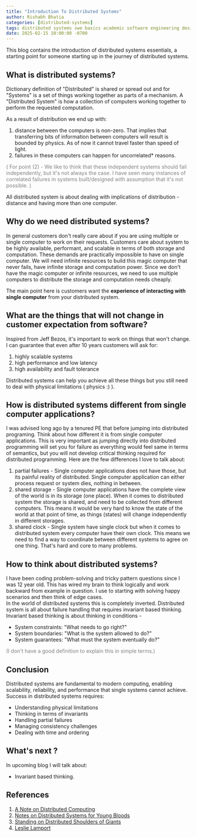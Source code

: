 ```yaml
---
title: "Introduction To Distributed Systems"
author: Rishabh Bhatia
categories: [distributed-systems]
tags: distributed systems swe basics academic software engineering design formal reasoning
date: 2025-02-15 10:00:00 -0700
---
```


This blog contains the introduction of distributed systems essentials, a starting point for someone starting up in the 
journey of distributed systems.

## What is distributed systems?
Dictionary definition of "Distributed" is shared or spread out and for "Systems" is a set of things working together 
as parts of a mechanism. A "Distributed System" is how a collection of computers working together to perform the
requested computation.<br>

As a result of distribution we end up with:
1) distance between the computers is non-zero. That implies that transferring bits of information between computers
will result is bounded by physics. As of now it cannot travel faster than speed of light.
2) failures in these computers can happen for uncorrelated* reasons.

<span style="color:grey" > ( For point (2) - We like to think that these independent systems should fail independently,
but it's not always the case. I have seen many instances of correlated failures in systems built/designed with
assumption that it's not possible. ) </span>

All distributed system is about dealing with implications of distribution - distance and having more than one computer.

## Why do we need distributed systems?
In general customers don't really care about if you are using multiple or single computer to work on their requests. 
Customers care about system to be highly available, performant, and scalable in terms of both storage and computation.
These demands are practically impossible to have on single computer. We will need infinite resources to build this 
magic computer that never fails, have infinite storage and computation power. Since we don't have the magic computer or
infinite resources, we need to use multiple computers to distribute the storage and computation needs cheaply.

The main point here is customers want the **experience of interacting with single computer** from your
distributed system.

## What are the things that will not change in customer expectation from software?
Inspired from Jeff Bezos, it's important to work on things that won't change. I can guarantee that even after 10 
years customers will ask for:
1) highly scalable systems
2) high performance and low latency 
3) high availability and fault tolerance

Distributed systems can help you achieve all these things but you still need to deal with physical limitations
( physics :) ).

## How is distributed systems different from single computer applications?
I was advised long ago by a tenured PE that before jumping into distributed programing. Think about how different it is
from single computer applications. This is very important as jumping directly into distributed programming will set you
for failure as everything would feel same in terms of semantics, but you will not develop critical thinking required 
for distributed programming. Here are the few differences I love to talk about:
1) partial failures - Single computer applications does not have those, but its painful reality of distributed. 
Single computer application can either process request or system dies, nothing in between.
2) shared storage - Single computer applications have the complete view of the world is in its storage (one place). When
it comes to distributed system the storage is shared, and need to be collected from different computers. This means it 
would be very hard to know the state of the world at that point of time, as things (states) will change independently 
in different storages.
3) shared clock - Single system have single clock but when it comes to distributed system every computer have their own
clock. This means we need to find a way to coordinate between different systems to agree on one thing. That's
hard and core to many problems.


## How to think about distributed systems?
I have been coding problem-solving and tricky pattern questions since I was 12 year old. This has wired my brain to
think logically and work backward from example in question. I use to starting with solving happy scenarios and then 
think of edge cases.<br>
In the world of distributed systems this is completely inverted. Distributed system is all about failure handling that 
requires invariant based thinking.<br>
Invariant based thinking is about thinking in conditions - 
- System constraints: "What needs to go right?"
- System boundaries: "What is the system allowed to do?"
- System guarantees: "What must the system eventually do?"

<span style="color:grey" > (I don't have a good definition to explain this in simple terms.) </span>

## Conclusion
Distributed systems are fundamental to modern computing, enabling scalability, reliability, and performance that 
single systems cannot achieve. Success in distributed systems requires:
- Understanding physical limitations
- Thinking in terms of invariants
- Handling partial failures
- Managing consistency challenges
- Dealing with time and ordering

## What's next ?
In upcoming blog I will talk about:
- Invariant based thinking.

## References
1. [A Note on Distributed Computing](https://scholar.harvard.edu/files/waldo/files/waldo-94.pdf)
2. [Notes on Distributed Systems for Young Bloods](https://www.somethingsimilar.com/2013/01/14/notes-on-distributed-systems-for-young-bloods/)
3. [Standing on Distributed Shoulders of Giants](https://queue.acm.org/detail.cfm?id=2953944)
4. [Leslie Lamport](https://lamport.azurewebsites.net/tla/tla.html?from=https://research.microsoft.com/en-us/um/people/lamport/tla/tla.html&type=path)
